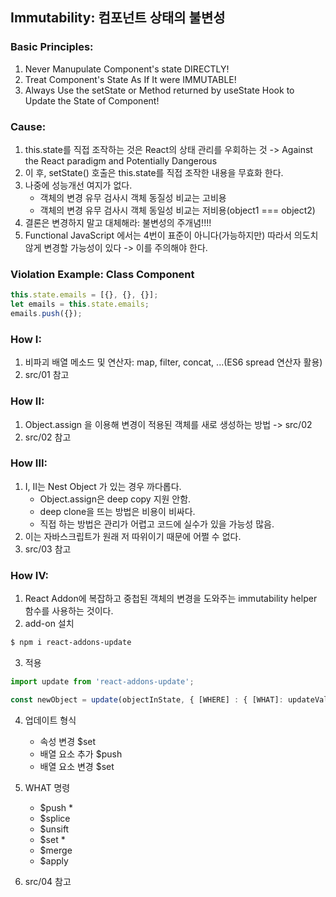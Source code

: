 ## Immutability: 컴포넌트 상태의 불변성

### Basic Principles:
1. Never Manupulate Component's state DIRECTLY!
2. Treat Component's State As If It were IMMUTABLE!
3. Always Use the setState or Method returned by useState Hook to Update the State of Component!

### Cause:
1. this.state를 직접 조작하는 것은 React의 상태 관리를 우회하는 것 -> Against the React paradigm and Potentially Dangerous
2. 이 후, setState() 호출은 this.state를 직접 조작한 내용을 무효화 한다.
3. 나중에 성능개선 여지가 없다.
    - 객체의 변경 유무 검사시 객체 동질성 비교는 고비용
    - 객체의 변경 유무 검사시 객체 동일성 비교는 저비용(object1 === object2)
4. 결론은 변경하지 말고 대체해라: 불변성의 주개념!!!!
5. Functional JavaScript 에서는 4번이 표준이 아니다(가능하지만) 따라서 의도치 않게 변경할 가능성이 있다 -> 이를 주의해야 한다.

### Violation Example: Class Component
```javascript
this.state.emails = [{}, {}, {}];
let emails = this.state.emails;
emails.push({});
```

### How I:
1. 비파괴 배열 메소드 및 연산자: map, filter, concat, ...(ES6 spread 연산자 활용)
2. src/01 참고

### How II:
1. Object.assign 을 이용해 변경이 적용된 객체를 새로 생성하는 방법 -> src/02
2. src/02 참고

### How III:
1. I, II는 Nest Object 가 있는 경우 까다롭다.
   - Object.assign은 deep copy 지원 안함.
   - deep clone을 뜨는 방법은 비용이 비싸다.
   - 직접 하는 방법은 관리가 어렵고 코드에 실수가 있을 가능성 많음.
2. 이는 자바스크립트가 원래 저 따위이기 때문에 어쩔 수 없다.
3. src/03 참고

### How IV:
1. React Addon에 복잡하고 중첩된 객체의 변경을 도와주는 immutability helper 함수를 사용하는 것이다.
2. add-on 설치
```bash
$ npm i react-addons-update
```

3. 적용
```javascript
import update from 'react-addons-update';

const newObject = update(objectInState, { [WHERE] : { [WHAT]: updateValue } });
```

4. 업데이트 형식
   - 속성 변경       $set
   - 배열 요소 추가   $push
   - 배열 요소 변경   $set

5. WHAT 명령
   - $push      *
   - $splice
   - $unsift
   - $set       *
   - $merge
   - $apply

6. src/04 참고